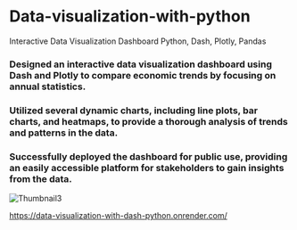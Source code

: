 # Data-visualization-with-python

Interactive Data Visualization Dashboard 
Python, Dash, Plotly, Pandas 
### Designed an interactive data visualization dashboard using Dash and Plotly to compare economic trends by focusing on annual statistics. 
### Utilized several dynamic charts, including line plots, bar charts, and heatmaps, to provide a thorough analysis of trends and patterns in the data. 
### Successfully deployed the dashboard for public use, providing an easily accessible platform for stakeholders to gain insights from the data.
![Thumbnail3](https://github.com/user-attachments/assets/ebb442ef-c402-49d7-a3ae-3952e1baf234)

https://data-visualization-with-dash-python.onrender.com/


